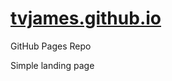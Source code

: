 [tvjames.github.io](https://tvjames.github.io)
=================

GitHub Pages Repo

Simple landing page
